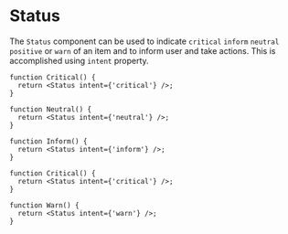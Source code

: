 # Status

The `Status` component can be used to indicate `critical` `inform` `neutral` `positive` or `warn` of an item and to inform user and take actions. This is accomplished using `intent` property.

```tsx
function Critical() {
  return <Status intent={'critical'} />;
}
```

```tsx
function Neutral() {
  return <Status intent={'neutral'} />;
}
```

```tsx
function Inform() {
  return <Status intent={'inform'} />;
}
```

```tsx
function Critical() {
  return <Status intent={'critical'} />;
}
```

```tsx
function Warn() {
  return <Status intent={'warn'} />;
}
```
